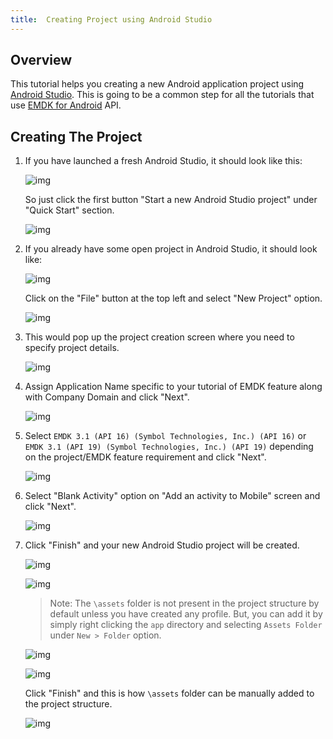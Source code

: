 ```yaml
---
title:  Creating Project using Android Studio
---
```

## Overview

This tutorial helps you creating a new Android application project using [Android Studio](http://developer.android.com/sdk/index.html). This is going to be a common step for all the tutorials that use [EMDK for Android](https://developer.motorolasolutions.com/community/android/emdk) API.


## Creating The Project

1. If you have launched a fresh Android Studio, it should look like this:

	![img](/img/CreatingProjectAndroidStudioImages/fresh_launch.jpg)

	So just click the first button "Start a new Android Studio project" under "Quick Start" section.

	![img](/img/CreatingProjectAndroidStudioImages/create_new_project_from_fresh.jpg)

2. If you already have some open project in Android Studio, it should look like:

	![img](/img/CreatingProjectAndroidStudioImages/existing_open_project.jpg)

	Click on the "File" button at the top left and select "New Project" option.

	![img](/img/CreatingProjectAndroidStudioImages/create_new_project_from_existing.jpg)

3. This would pop up the project creation screen where you need to specify project details.

	![img](/img/CreatingProjectAndroidStudioImages/create_new_project_from_existing.jpg)

4. Assign Application Name specific to your tutorial of EMDK feature along with Company Domain and click "Next".

	![img](/img/CreatingProjectAndroidStudioImages/app_name.jpg)


5. Select `EMDK 3.1 (API 16) (Symbol Technologies, Inc.) (API 16)` or `EMDK 3.1 (API 19) (Symbol Technologies, Inc.) (API 19)` depending on the project/EMDK feature requirement and click "Next".

	![img](/img/CreatingProjectAndroidStudioImages/select_minimum_sdk.jpg)

6. Select "Blank Activity" option on "Add an activity to Mobile" screen and click "Next".

	![img](/img/CreatingProjectAndroidStudioImages/blank_activity.jpg)

7. Click "Finish" and your new Android Studio project will be created.

	![img](/img/CreatingProjectAndroidStudioImages/create_project_finish.jpg)

	![img](/img/CreatingProjectAndroidStudioImages/main_activity.jpg)

	>Note: The `\assets` folder is not present in the project structure by default unless you have created any profile. But, you can add it by simply right clicking the `app` directory and selecting `Assets Folder` under `New > Folder` option. 

	![img](/img/CreatingProjectAndroidStudioImages/add_assets_folder.jpg)

	![img](/img/CreatingProjectAndroidStudioImages/assets_folder_creating.jpg)

	Click "Finish" and this is how `\assets` folder can be manually added to the project structure.

	![img](/img/CreatingProjectAndroidStudioImages/assets_folder_created.jpg)

